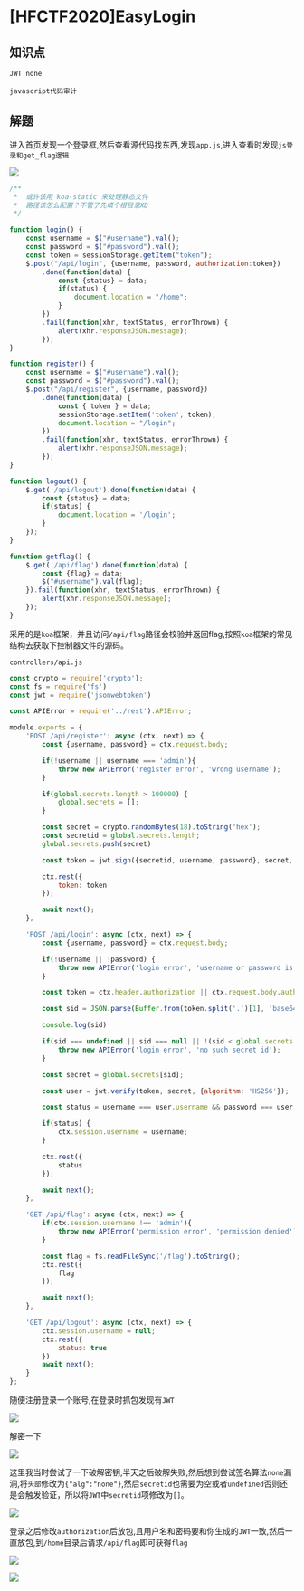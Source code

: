 # [HFCTF2020]EasyLogin

## 知识点

`JWT none`

`javascript代码审计`

## 解题

进入首页发现一个登录框,然后查看源代码找东西,发现`app.js`,进入查看时发现`js登录和get_flag逻辑`

![](./img/[HFCTF2020]EasyLogin-1.png)

```javascript
/**
 *  或许该用 koa-static 来处理静态文件
 *  路径该怎么配置？不管了先填个根目录XD
 */

function login() {
    const username = $("#username").val();
    const password = $("#password").val();
    const token = sessionStorage.getItem("token");
    $.post("/api/login", {username, password, authorization:token})
        .done(function(data) {
            const {status} = data;
            if(status) {
                document.location = "/home";
            }
        })
        .fail(function(xhr, textStatus, errorThrown) {
            alert(xhr.responseJSON.message);
        });
}

function register() {
    const username = $("#username").val();
    const password = $("#password").val();
    $.post("/api/register", {username, password})
        .done(function(data) {
            const { token } = data;
            sessionStorage.setItem('token', token);
            document.location = "/login";
        })
        .fail(function(xhr, textStatus, errorThrown) {
            alert(xhr.responseJSON.message);
        });
}

function logout() {
    $.get('/api/logout').done(function(data) {
        const {status} = data;
        if(status) {
            document.location = '/login';
        }
    });
}

function getflag() {
    $.get('/api/flag').done(function(data) {
        const {flag} = data;
        $("#username").val(flag);
    }).fail(function(xhr, textStatus, errorThrown) {
        alert(xhr.responseJSON.message);
    });
}
```

采用的是`koa`框架，并且访问`/api/flag`路径会校验并返回flag,按照`koa`框架的常见结构去获取下控制器文件的源码。

`controllers/api.js`

```javascript
const crypto = require('crypto');
const fs = require('fs')
const jwt = require('jsonwebtoken')

const APIError = require('../rest').APIError;

module.exports = {
    'POST /api/register': async (ctx, next) => {
        const {username, password} = ctx.request.body;

        if(!username || username === 'admin'){
            throw new APIError('register error', 'wrong username');
        }

        if(global.secrets.length > 100000) {
            global.secrets = [];
        }

        const secret = crypto.randomBytes(18).toString('hex');
        const secretid = global.secrets.length;
        global.secrets.push(secret)

        const token = jwt.sign({secretid, username, password}, secret, {algorithm: 'HS256'});

        ctx.rest({
            token: token
        });

        await next();
    },

    'POST /api/login': async (ctx, next) => {
        const {username, password} = ctx.request.body;

        if(!username || !password) {
            throw new APIError('login error', 'username or password is necessary');
        }

        const token = ctx.header.authorization || ctx.request.body.authorization || ctx.request.query.authorization;

        const sid = JSON.parse(Buffer.from(token.split('.')[1], 'base64').toString()).secretid;

        console.log(sid)

        if(sid === undefined || sid === null || !(sid < global.secrets.length && sid >= 0)) {
            throw new APIError('login error', 'no such secret id');
        }

        const secret = global.secrets[sid];

        const user = jwt.verify(token, secret, {algorithm: 'HS256'});

        const status = username === user.username && password === user.password;

        if(status) {
            ctx.session.username = username;
        }

        ctx.rest({
            status
        });

        await next();
    },

    'GET /api/flag': async (ctx, next) => {
        if(ctx.session.username !== 'admin'){
            throw new APIError('permission error', 'permission denied');
        }

        const flag = fs.readFileSync('/flag').toString();
        ctx.rest({
            flag
        });

        await next();
    },

    'GET /api/logout': async (ctx, next) => {
        ctx.session.username = null;
        ctx.rest({
            status: true
        })
        await next();
    }
};
```

随便注册登录一个账号,在登录时抓包发现有`JWT`

![](./img/[HFCTF2020]EasyLogin-2.png)

解密一下

![](./img/[HFCTF2020]EasyLogin-3.png)

这里我当时尝试了一下破解密钥,半天之后破解失败,然后想到尝试签名算法`none`漏洞,将`头部`修改为`{"alg":"none"}`,然后`secretid`也需要为空或者`undefined`否则还是会触发验证，所以将`JWT`中`secretid`项修改为`[]`。

![](./img/[HFCTF2020]EasyLogin-4.png)

登录之后修改`authorization`后放包,且用户名和密码要和你生成的`JWT`一致,然后一直放包,到`/home`目录后请求`/api/flag`即可获得`flag`

![](./img/[HFCTF2020]EasyLogin-5.png)

![](./img/[HFCTF2020]EasyLogin-6.png)


